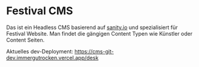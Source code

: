 # Festival CMS

Das ist ein Headless CMS basierend auf [sanity.io](https://sanity.io) und spezialisiert für Festival Website.
Man findet die gängigen Content Typen wie Künstler oder Content Seiten.

Aktuelles dev-Deployment:
https://cms-git-dev.immergutrocken.vercel.app/desk
